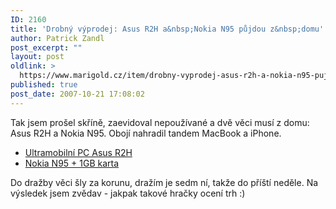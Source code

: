 ```yaml
---
ID: 2160
title: 'Drobný výprodej: Asus R2H a&nbsp;Nokia N95 půjdou z&nbsp;domu'
author: Patrick Zandl
post_excerpt: ""
layout: post
oldlink: >
  https://www.marigold.cz/item/drobny-vyprodej-asus-r2h-a-nokia-n95-pujdou-z-domu
published: true
post_date: 2007-10-21 17:08:02
---
```

Tak jsem prošel skříně, zaevidoval nepoužívané a dvě věci musí z domu: Asus R2H a Nokia N95. Obojí nahradil tandem MacBook a iPhone.

- <a href="http://www.aukro.cz/show_item.php?item=259281306">Ultramobilní PC Asus R2H</a><br/>
- <a href="http://www.aukro.cz/show_item.php?item=259283625">Nokia N95 + 1GB karta</a>

Do dražby věci šly za korunu, dražím je sedm ní, takže do příští neděle. Na výsledek jsem zvědav - jakpak takové hračky ocení trh :)